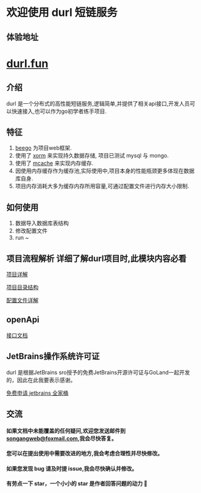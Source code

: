 # 欢迎使用 durl 短链服务

## 体验地址
# [durl.fun](https://durl.fun)


## 介绍
durl 是一个分布式的高性能短链服务,逻辑简单,并提供了相关api接口,开发人员可以快速接入,也可以作为go初学者练手项目.


## 特征
1. [beego](https://github.com/beego/beego) 为项目web框架.
2. 使用了 [xorm](https://github.com/xormplus/xorm) 来实现持久数据存储, 项目已测试 mysql 与 mongo.
3. 使用了 [mcache](https://github.com/songangweb/mcache) 来实现内存缓存.
4. 因使用内存缓存作为缓存池,实际使用中,项目本身的性能瓶颈更多体现在数据库自身.
5. 项目内存消耗大多为缓存内存所用容量,可通过配置文件进行内存大小限制.


## 如何使用
1. 数据导入数据库表结构
2. 修改配置文件
3. run ~


## 项目流程解析   详细了解durl项目时,此模块内容必看

[项目详解](https://github.com/songangweb/durl/wiki/Explain)

[项目目录结构](https://github.com/songangweb/durl/wiki/Directory)

[配置文件详解](https://github.com/songangweb/durl/wiki/Explain)

## openApi

[接口文档](https://github.com/songangweb/durl/wiki/OpenApi)


## JetBrains操作系统许可证

durl 是根据JetBrains sro授予的免费JetBrains开源许可证与GoLand一起开发的，因此在此我要表示感谢。

[免费申请 jetbrains 全家桶](https://zhuanlan.zhihu.com/p/264139984?utm_source=wechat_session)


## 交流 
#### 如果文档中未能覆盖的任何疑问,欢迎您发送邮件到<songangweb@foxmail.com>,我会尽快答复。
#### 您可以在提出使用中需要改进的地方,我会考虑合理性并尽快修改。
#### 如果您发现 bug 请及时提 issue,我会尽快确认并修改。
#### 有劳点一下 star，一个小小的 star 是作者回答问题的动力 🤝

